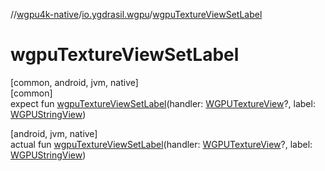 //[wgpu4k-native](../../index.md)/[io.ygdrasil.wgpu](index.md)/[wgpuTextureViewSetLabel](wgpu-texture-view-set-label.md)

# wgpuTextureViewSetLabel

[common, android, jvm, native]\
[common]\
expect fun [wgpuTextureViewSetLabel](wgpu-texture-view-set-label.md)(handler: [WGPUTextureView](-w-g-p-u-texture-view/index.md)?, label: [WGPUStringView](-w-g-p-u-string-view/index.md))

[android, jvm, native]\
actual fun [wgpuTextureViewSetLabel](wgpu-texture-view-set-label.md)(handler: [WGPUTextureView](-w-g-p-u-texture-view/index.md)?, label: [WGPUStringView](-w-g-p-u-string-view/index.md))